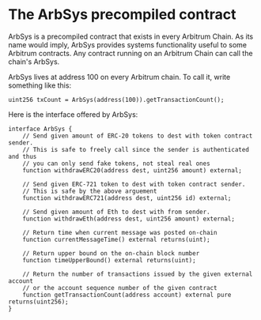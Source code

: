 # The ArbSys precompiled contract

ArbSys is a precompiled contract that exists in every Arbitrum Chain. 
As its name would imply, ArbSys provides systems functionality useful to some Arbitrum contracts.
Any contract running on an Arbitrum Chain can call the chain's ArbSys.

ArbSys lives at address 100 on every Arbitrum chain.
To call it, write something like this:

    uint256 txCount = ArbSys(address(100)).getTransactionCount();
    
Here is the interface offered by ArbSys:

    interface ArbSys {
        // Send given amount of ERC-20 tokens to dest with token contract sender.
        // This is safe to freely call since the sender is authenticated and thus
        // you can only send fake tokens, not steal real ones
        function withdrawERC20(address dest, uint256 amount) external;

        // Send given ERC-721 token to dest with token contract sender.
        // This is safe by the above arguement
        function withdrawERC721(address dest, uint256 id) external;

        // Send given amount of Eth to dest with from sender.
        function withdrawEth(address dest, uint256 amount) external;

        // Return time when current message was posted on-chain
        function currentMessageTime() external returns(uint);

        // Return upper bound on the on-chain block number
        function timeUpperBound() external returns(uint);

        // Return the number of transactions issued by the given external account
        // or the account sequence number of the given contract
        function getTransactionCount(address account) external pure returns(uint256);
    }
